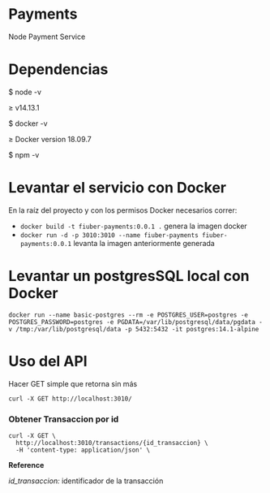 # Payments
Node Payment Service
# Dependencias
$ node -v

$\ge$ v14.13.1

$ docker -v

$\ge$ Docker version 18.09.7

$ npm -v


# Levantar el servicio con Docker
En la raíz del proyecto y con los permisos Docker necesarios correr:

- `docker build -t fiuber-payments:0.0.1 .` genera la imagen docker
- `docker run -d -p 3010:3010 --name fiuber-payments fiuber-payments:0.0.1` levanta la imagen anteriormente generada
# Levantar un postgresSQL local con Docker
```
docker run --name basic-postgres --rm -e POSTGRES_USER=postgres -e POSTGRES_PASSWORD=postgres -e PGDATA=/var/lib/postgresql/data/pgdata -v /tmp:/var/lib/postgresql/data -p 5432:5432 -it postgres:14.1-alpine
```
# Uso del API
Hacer GET simple que retorna sin más
```
curl -X GET http://localhost:3010/
```
### Obtener Transaccion por id
```
curl -X GET \
  http://localhost:3010/transactions/{id_transaccion} \
  -H 'content-type: application/json' \
```
<b>Reference</b>

<i>id_transaccion:</i> identificador de la transacción
